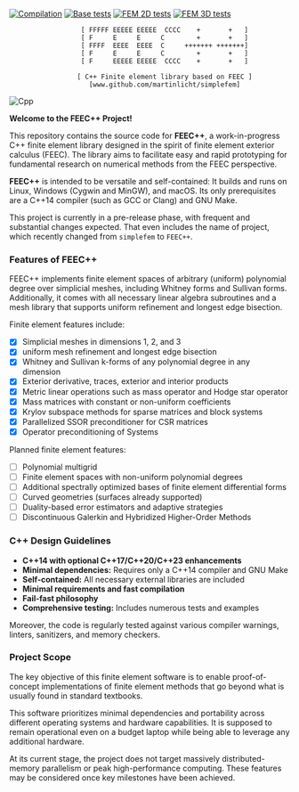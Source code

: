 [![Compilation](https://github.com/martinlicht/simplefem/actions/workflows/main.yml/badge.svg)](https://github.com/martinlicht/simplefem/actions/workflows/main.yml)
[![Base tests](https://github.com/martinlicht/simplefem/actions/workflows/unittests.yml/badge.svg)](https://github.com/martinlicht/simplefem/actions/workflows/unittests.yml)
[![FEM 2D tests](https://github.com/martinlicht/simplefem/actions/workflows/unittests_comp.yml/badge.svg)](https://github.com/martinlicht/simplefem/actions/workflows/unittests_comp.yml)
[![FEM 3D tests](https://github.com/martinlicht/simplefem/actions/workflows/unittests_3D.yml/badge.svg)](https://github.com/martinlicht/simplefem/actions/workflows/unittests_3D.yml)

```
                  [ FFFFF EEEEE EEEEE  CCCC    +       +   ]
                  [ F     E     E     C        +       +   ]
                  [ FFFF  EEEE  EEEE  C     +++++++ +++++++]
                  [ F     E     E     C        +       +   ]
                  [ F     EEEEE EEEEE  CCCC    +       +   ]

                 [ C++ Finite element library based on FEEC ]
                    [www.github.com/martinlicht/simplefem]
```

![Cpp](https://img.shields.io/badge/-C++14-deepskyblue?logo=c%2B%2B&style=flat-square)

**Welcome to the FEEC++ Project!**

This repository contains the source code for **FEEC++**, a work-in-progress C++ finite element library designed in the spirit of finite element exterior calculus (FEEC). The library aims to facilitate easy and rapid prototyping for fundamental research on numerical methods from the FEEC perspective.

**FEEC++** is intended to be versatile and self-contained: It builds and runs on Linux, Windows (Cygwin and MinGW), and macOS. Its only prerequisites are a C++14 compiler (such as GCC or Clang) and GNU Make.

This project is currently in a pre-release phase, with frequent and substantial changes expected.
That even includes the name of project, which recently changed from `simplefem` to `FEEC++`.

### Features of FEEC++  
FEEC++ implements finite element spaces of arbitrary (uniform) polynomial degree over simplicial meshes, including Whitney forms and Sullivan forms. Additionally, it comes with all necessary linear algebra subroutines and a mesh library that supports uniform refinement and longest edge bisection.

Finite element features include:

- [x] Simplicial meshes in dimensions 1, 2, and 3
- [x] uniform mesh refinement and longest edge bisection
- [x] Whitney and Sullivan k-forms of any polynomial degree in any dimension
- [x] Exterior derivative, traces, exterior and interior products
- [x] Metric linear operations such as mass operator and Hodge star operator
- [x] Mass matrices with constant or non-uniform coefficients
- [x] Krylov subspace methods for sparse matrices and block systems
- [x] Parallelized SSOR preconditioner for CSR matrices
- [x] Operator preconditioning of Systems

Planned finite element features:

- [ ] Polynomial multigrid
- [ ] Finite element spaces with non-uniform polynomial degrees
- [ ] Additional spectrally optimized bases of finite element differential forms
- [ ] Curved geometries (surfaces already supported)
- [ ] Duality-based error estimators and adaptive strategies
- [ ] Discontinuous Galerkin and Hybridized Higher-Order Methods

### C++ Design Guidelines  

- **C++14 with optional C++17/C++20/C++23 enhancements**
- **Minimal dependencies:** Requires only a C++14 compiler and GNU Make
- **Self-contained:** All necessary external libraries are included
- **Minimal requirements and fast compilation**
- **Fail-fast philosophy**
- **Comprehensive testing:** Includes numerous tests and examples

Moreover, the code is regularly tested against various compiler warnings, linters, sanitizers, and memory checkers.


### Project Scope  

The key objective of this finite element software is to enable proof-of-concept implementations of finite element methods that go beyond what is usually found in standard textbooks.

This software prioritizes minimal dependencies and portability across different operating systems and hardware capabilities. It is supposed to remain operational even on a budget laptop while being able to leverage any additional hardware.

At its current stage, the project does not target massively distributed-memory parallelism or peak high-performance computing. These features may be considered once key milestones have been achieved.
